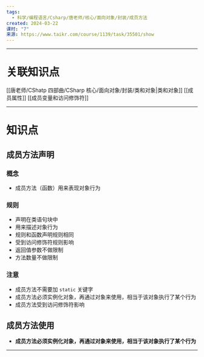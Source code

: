 ```yaml
---
tags:
  - 科学/编程语言/Csharp/唐老师/核心/面向对象/封装/成员方法
created: 2024-03-22
课时: "7"
来源: https://www.taikr.com/course/1139/task/35501/show
---
```


---
# 关联知识点

[[唐老师/CShatp 四部曲/CSharp 核心/面向对象/封装/类和对象|类和对象]] [[成员属性]] [[成员变量和访问修饰符]] 

---
# 知识点

## 成员方法声明

### 概念

- 成员方法（函数）用来表现对象行为
### 规则

- 声明在类语句块中
- 用来描述对象行为
- 规则和函数声明规则相同
- 受到访问修饰符规则影响
- 返回值参数不做限制
- 方法数量不做限制
### 注意

- 成员方法不需要加 `static` 关键字
- 成员方法必须实例化对象，再通过对象来使用，相当于该对象执行了某个行为
- 成员方法受到访问修饰符影响
## 成员方法使用

- **成员方法必须实例化对象，再通过对象来使用，相当于该对象执行了某个行为**

---

